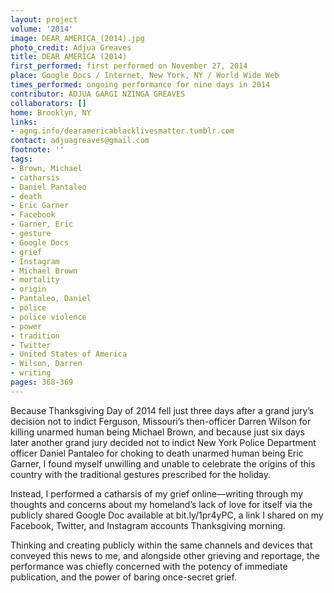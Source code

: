 ```yaml
---
layout: project
volume: '2014'
image: DEAR_AMERICA_(2014).jpg
photo_credit: Adjua Greaves
title: DEAR AMERICA (2014)
first_performed: first performed on November 27, 2014
place: Google Docs / Internet, New York, NY / World Wide Web
times_performed: ongoing performance for nine days in 2014
contributor: ADJUA GARGI NZINGA GREAVES
collaborators: []
home: Brooklyn, NY
links:
- agng.info/dearamericablacklivesmatter.tumblr.com
contact: adjuagreaves@gmail.com
footnote: ''
tags:
- Brown, Michael
- catharsis
- Daniel Pantaleo
- death
- Eric Garner
- Facebook
- Garner, Eric
- gesture
- Google Docs
- grief
- Instagram
- Michael Brown
- mortality
- origin
- Pantaleo, Daniel
- police
- police violence
- power
- tradition
- Twitter
- United States of America
- Wilson, Darren
- writing
pages: 368-369
---
```


Because Thanksgiving Day of 2014 fell just three days after a grand jury’s decision not to indict Ferguson, Missouri’s then-officer Darren Wilson for killing unarmed human being Michael Brown, and because just six days later another grand jury decided not to indict New York Police Department officer Daniel Pantaleo for choking to death unarmed human being Eric Garner, I found myself unwilling and unable to celebrate the origins of this country with the traditional gestures prescribed for the holiday.

Instead, I performed a catharsis of my grief online—writing through my thoughts and concerns about my homeland’s lack of love for itself via the publicly shared Google Doc available at bit.ly/1pr4yPC, a link I shared on my Facebook, Twitter, and Instagram accounts Thanksgiving morning.

Thinking and creating publicly within the same channels and devices that conveyed this news to me, and alongside other grieving and reportage, the performance was chiefly concerned with the potency of immediate publication, and the power of baring once-secret grief.
